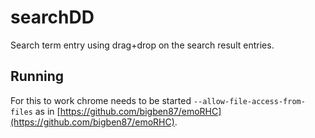 searchDD
========

Search term entry using drag+drop on the search result entries.

Running
------

For this to work chrome needs to be started `--allow-file-access-from-files` as in [https://github.com/bigben87/emoRHC](https://github.com/bigben87/emoRHC).
